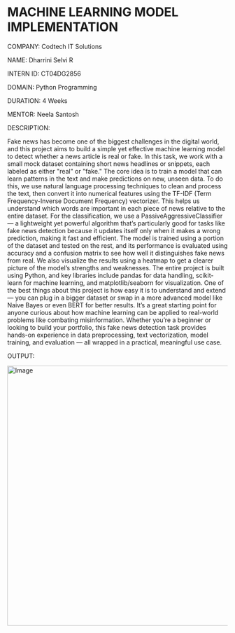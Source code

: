 # MACHINE LEARNING MODEL IMPLEMENTATION

COMPANY: Codtech IT Solutions

NAME: Dharrini Selvi R

INTERN ID: CT04DG2856

DOMAIN: Python Programming

DURATION: 4 Weeks

MENTOR: Neela Santosh

DESCRIPTION:

Fake news has become one of the biggest challenges in the digital world, and this project aims to build a simple yet effective machine learning model to detect whether a news article is real or fake. In this task, we work with a small mock dataset containing short news headlines or snippets, each labeled as either "real" or "fake." The core idea is to train a model that can learn patterns in the text and make predictions on new, unseen data. To do this, we use natural language processing techniques to clean and process the text, then convert it into numerical features using the TF-IDF (Term Frequency-Inverse Document Frequency) vectorizer. This helps us understand which words are important in each piece of news relative to the entire dataset. For the classification, we use a PassiveAggressiveClassifier — a lightweight yet powerful algorithm that’s particularly good for tasks like fake news detection because it updates itself only when it makes a wrong prediction, making it fast and efficient. The model is trained using a portion of the dataset and tested on the rest, and its performance is evaluated using accuracy and a confusion matrix to see how well it distinguishes fake news from real. We also visualize the results using a heatmap to get a clearer picture of the model’s strengths and weaknesses. The entire project is built using Python, and key libraries include pandas for data handling, scikit-learn for machine learning, and matplotlib/seaborn for visualization. One of the best things about this project is how easy it is to understand and extend — you can plug in a bigger dataset or swap in a more advanced model like Naive Bayes or even BERT for better results. It’s a great starting point for anyone curious about how machine learning can be applied to real-world problems like combating misinformation. Whether you’re a beginner or looking to build your portfolio, this fake news detection task provides hands-on experience in data preprocessing, text vectorization, model training, and evaluation — all wrapped in a practical, meaningful use case.

OUTPUT:

<img width="1361" height="594" alt="Image" src="https://github.com/user-attachments/assets/1fdc6944-c570-4db1-b0a8-c7312e789588" />
